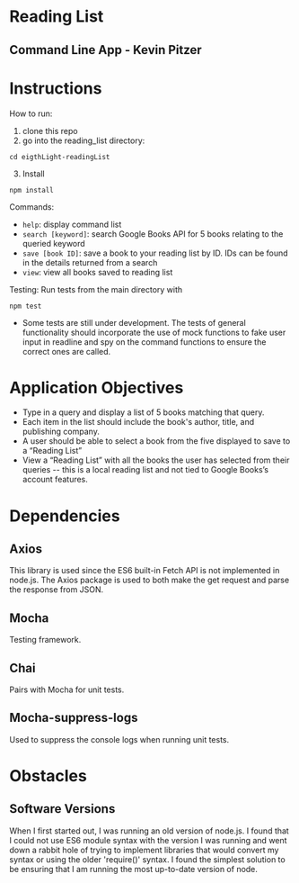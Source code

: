 # Reading List

## Command Line App - Kevin Pitzer

# Instructions

How to run:

1. clone this repo
2. go into the reading_list directory:

```
cd eigthLight-readingList
```

3. Install

```
npm install
```

Commands:

- `help`: display command list
- `search [keyword]`: search Google Books API for 5 books relating to
  the queried keyword
- `save [book ID]`: save a book to your reading list by ID. IDs can
  be found in the details returned from a search
- `view`: view all books saved to reading list

Testing:
Run tests from the main directory with

```
npm test
```

- Some tests are still under development. The tests of general functionality
  should incorporate the use of mock functions to fake user input in readline
  and spy on the command functions to ensure the correct ones are called.

# Application Objectives

- Type in a query and display a list of 5 books matching that query.
- Each item in the list should include the book's author, title, and publishing company.
- A user should be able to select a book from the five displayed to save to a “Reading List”
- View a “Reading List” with all the books the user has selected from their queries -- this is a local reading list and not tied to Google Books’s account features.

# Dependencies

## Axios

This library is used since the ES6 built-in Fetch API is not implemented in node.js.
The Axios package is used to both make the get request and parse the response
from JSON.

## Mocha

Testing framework.

## Chai

Pairs with Mocha for unit tests.

## Mocha-suppress-logs

Used to suppress the console logs when running unit tests.

# Obstacles

## Software Versions

When I first started out, I was running an old version of node.js. I found that
I could not use ES6 module syntax with the version I was running and went down
a rabbit hole of trying to implement libraries that would convert my syntax or
using the older 'require()' syntax. I found the simplest solution to be ensuring
that I am running the most up-to-date version of node.
